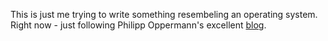 This is just me trying to write something resembeling an operating system.
Right now - just following Philipp Oppermann's excellent [blog](https://os.phil-opp.com/).
